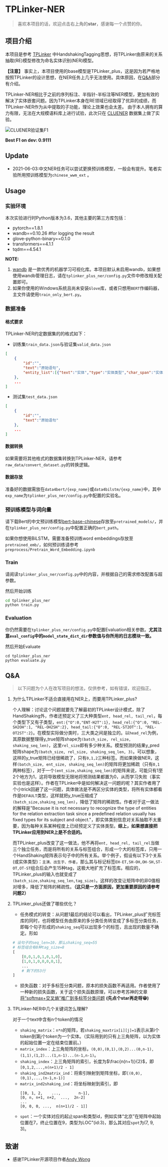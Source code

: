# TPLinker-NER

> 喜欢本项目的话，欢迎点击右上角的**star**，感谢每一个点赞的你。

## 项目介绍

本项目是参考 [TPLinker](https://github.com/131250208/TPlinker-joint-extraction) 中HandshakingTagging思想，将TPLinker由原来的关系抽取(RE)模型修改为命名实体识别(NER)模型。

**【注意】** 事实上，本项目使用的base模型是TPLinker_plus，这是因为若严格地按照TPLinker的设计思想，在NER任务上几乎无法使用。具体原因，在[Q&A](#Q&A)部分有介绍。

TPLinker-NER相比于之前的序列标注、半指针-半标注等NER模型，更加有效的解决了实体嵌套问题。因为TPLinker本身在RE领域已经取得了优异的成绩，而TPLinker-NER作为从中提取的子功能，理论上效果也会太差。
由于本人拥有的算力有限，无法在大规模语料库上进行试验，此次只在 [CLUENER](https://github.com/CLUEbenchmark/CLUENER2020) 数据集上做了实验。

![CLUENER验证集F1](cluner_f1.png "CLUENER验证集F1")

**Best F1 on dev: 0.9111**

## Update
* 2021-06-03:中文NER任务可以尝试更换预训练模型，一般会有提升。笔者实验所用预训练模型为`chinese_wwm_ext` 。

## Usage

### 实验环境

本次实验进行时Python版本为3.6，其他主要的第三方库包括：
* pytorch==1.8.1
* wandb==0.10.26 #for logging the result
* glove-python-binary==0.1.0
* transformers==4.1.1
* tqdm==4.54.1
  
**NOTE:** 
1. [wandb](https://docs.wandb.ai/) 是一款优秀的机器学习可视化库。本项目默认未启用wandb，如果想使用wandb管理日志，请在`tplinker_plus_ner/config.py`文件中修改相关配置即可。
2. 如果你使用的Windows系统且尚未安装`Glove`库，或者只想用`BERT`作编码器，主文件请使用`train_only_bert.py`。

### 数据准备

#### 格式要求

TPLinker-NER约定数据集的的格式如下：
* 训练集`train_data.json`与验证集`valid_data.json`
```json
[
    {
        "id":"",
        "text":"原始语句",
        "entity_list":[{"text":"实体","type":"实体类型","char_span":"实体char级别的span","token_span":"实体token级别的span"}]
    },
    ...
]
```
* 测试集`test_data.json`
```json
[
    {
        "id":"",
        "text":"原始语句"
    },
    ...
]
```

#### 数据转换

如果需要将其他格式的数据集转换到TPLinker-NER，请参考`raw_data/convert_dataset.py`的转换逻辑。

#### 数据存放

准备好的数据需放在`data4bert/{exp_name}`或`data4bilstm/{exp_name}`中，其中`exp_name`为`tplinker_plus_ner/config.py`中配置的实验名。

### 预训练模型与词向量

请下载Bert的中文预训练模型[bert-base-chinese](https://huggingface.co/bert-base-chinese)存放至`pretrained_models/`，并在`tplinker_plus_ner/config.py`中配置正确的`bert_path`。

如果你想使用BiLSTM，需要准备预训练word embeddings存放至`pretrained_emb/`，如何预训练请参考`preprocess/Pretrain_Word_Embedding.ipynb`

### Train

请阅读`tplinker_plus_ner/config.py`中的内容，并根据自己的需求修改配置与超参数。

然后开始训练
```bash
cd tplinker_plus_ner
python train.py
```

### Evaluation

你仍然需要在`tplinker_plus_ner/config.py`中配置Evaluation相关参数。**尤其注意`eval_config`中的`model_state_dict_dir`参数值与你所用的日志模块一致。**

然后开始Evaluate
```
cd tplinker_plus_ner
python evaluate.py
```

## Q&A

> 以下问题为个人在改写项目的想法，仅供参考，如有错误，欢迎指正。

1. 为什么TPLinker不适合直接用在NER上，而要用TPLinker_plus?
   
   个人理解：讨论这个问题就要先了解最初的TPLinker设计模式，除了HandShaking外，作者还预定义了三大种类型`ent, head_rel, tail_rel`，每个类型下又有子类型，`ent:{"O":0,"ENT-H2T":1}, head_rel:{"O":0, "REL-SH2OH":1, "REL-OH2SH":2}, head_tail:{"O":0, "REL-ST2OT":1, "REL-OT2ST":2}`。在模型实际做分类时，三大类之间是独立的。以`head_rel`为例，其原数据整理得y_true矩阵shape为`(batch_size, rel_size, shaking_seq_len)`，这里`rel_size`即有多少种关系。模型预测的结果y_pred矩阵shape为`(batch_size, rel_size, shaking_seq_len, 3)`。可以想象，这样的y_true矩阵已经很稀疏了，只有`0,1,2`三种标签。而如果换做NER，这样`(batch_size, ent_size, shaking_seq_len)`的矩阵将更加稀疏（只有`0,1`两种标签），对于一个`(ent_size,shaking_seq_len)`的矩阵来说，可能只有1至2个地方为1，这将导致模型无限地将预测结果都置为0，从而学习失败（事实实验也是这样）。作者在TPLinker中是如何解决这一问题的呢？其实作者用了个小trick回避了这一问题，具体做法是不再区分实体的类型，将所有实体都看作是`DEFAULT`类型，这样就把y_true压缩成了`(batch_size,shaking_seq_len)`，降低了矩阵的稀疏性。作者对于这一做法的解释是"Because it is not necessary to recognize the type of entities for the relation extraction task since a predefined relation usually has fixed types for its subject and object."，即实体类别信息对关系抽取不太重要，因为每种关系某种程度上已经预定义了实体类型。**综上，如果想直接把TPLinker应用到NER上是不合适的。**

   而TPLinker_plus改变了这一做法，他不再将`ent, head_rel, tail_rel`当做三个独立任务，而是将所有的关系与标签组合，形成一个大的标签库，只用一个HandShaking矩阵表示句子中的所有关系。举个例子，假设有以下3个关系(或实体类型)：`主演、出生于、作者`，那么其与标记标签`EH-ET,SH-OH,OH-SH,ST-OT,OT-ST`组合后会产生15种tag，这极大地扩充了标签库。相应的，TPLinker_plus的输入也就变成了`(batch_size,shaking_seq_len,tag_size)`。这样的改变让矩阵中的非0值相对增多，降低了矩阵的稀疏性。**（这只是一方面原因，更加重要原因的请参考问题2）**

2. TPLinker_plus还做了哪些优化？
   * 任务模式的转变：从问题1最后的结论可以看出，TPLinker_plus扩充标签库的同时，也将模型任务由原来的多分类任务转变成了多标签分类任务，即每个句子形成的`shaking_seq`可以出现多个的标签，且出现的数量不确定。形如
   ```python
   # 设句子的seq_len=10，那么shaking_seq=55
   # 标签组合有8种tag_size=8
   [
       [0,0,1,0,1,0,1,0],
       [1,0,1,0,0,0,0,1],
       ...
       # 剩下的53行
   ]
   ```
   * 损失函数：对于多标签分类问题，原本的损失函数不再适用。作者使用了一种新的损失函数，关于这个损失函数原理，可以参考苏神的文章[将“softmax+交叉熵”推广到多标签分类问题](https://kexue.fm/archives/7359) **(先点个star再走呀😁)**

3. TPLinker-NER中几个关键词怎么理解?
   
   对于一个text中含有n个token的情况
    * `shaking_matrix`：`n*n`的矩阵，若`shaking_maxtrix[i][j]=1`表示从第i个token到第j个token为一个实体。（实际用到的只有上三角矩阵，以为实体的起始位置一定在结束位置前。）
    * `matrix_index`：上三角矩阵的坐标，`(0,0),(0,1),(0,2)...(0,n-1),(1,1),(1,2)...(1,n-1)...(n-1,n-1)`。
    * `shaking_index`：上三角矩阵的索引，长度为$\frac{n(n+1)}{2}$，即`[0,1,2,...,n(n+1)/2 - 1]`
    * `shaking_ind2matrix_ind`：将索引映射到矩阵坐标，即`[(0,0),(0,1),...,(n-1,n-1)]`
    * `matrix_ind2shaking_ind`：将坐标映射到索引，即
        ```
        [[0, 1, 2,    ...,        n-1],
        [0, n, n+1, n+2,  ...,  2n-2]
        ...
        [0, 0, 0, ...,  n(n+1)/2 - 1]]
        ```
    * `spot`：一个实体对应的起止span和类型id，例如实体“北京”在矩阵中起始位置在7，终止位置在9，类型为LOC"(id:3)，那么其对应`spot`为(7, 9, 3)。

## 致谢

* 感谢TPLinker开源项目作者[Andy Wong](https://github.com/131250208)



